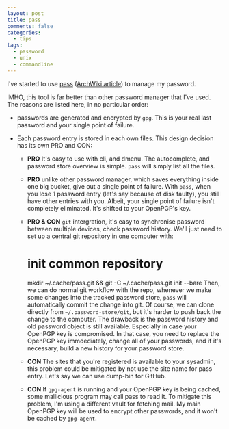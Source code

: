 ```yaml
---
layout: post
title: pass
comments: false
categories:
  - tips
tags:
  - password
  - unix
  - commandline
---
```


I've started to use [pass](https://www.passwordstore.org/)
([ArchWiki article](https://wiki.archlinux.org/index.php/pass))
to manage my password.

IMHO, this tool is far better than other password manager that I've used.
The reasons are listed here, in no particular order:

- passwords are generated and encrypted by `gpg`.
This is your real last password and your single point of failure.
- Each password entry is stored in each own files.
This design decision has its own PRO and CON:

    - **PRO** It's easy to use with cli, and dmenu.
    The autocomplete, and password store overview is simple.
    `pass` will simply list all the files.
    - **PRO** unlike other password manager, which saves everything inside
    one big bucket, give out a single point of failure.
    With `pass`, when you lose 1 password entry (let's say because of disk
    faulty), you still have other entries with you.
    Albeit, your single point of failure isn't completely eliminated.
    It's shifted to your OpenPGP's key.
    - **PRO & CON** `git` intergration, it's easy to synchronise password
    between multiple devices, check password history.
    We'll just need to set up a central git repository in one computer with:

        # init common repository
        mkdir ~/.cache/pass.git && git -C ~/.cache/pass.git init --bare
    Then, we can do normal git workflow with the repo, whenever we make 
    some changes into the tracked password store,
    `pass` will automatically commit the change into git.
    Of course, we can clone directly from `~/.password-store/git`,
    but it's harder to push back the change to the computer.
    The drawback is the password history and old password object is still
    available. Especially in case your OpenPGP key is compromised.
    In that case, you need to replace the OpenPGP key immdediately,
    change all of your passwords,
    and if it's necessary, build a new history for your password store.
    - **CON** The sites that you're registered is available to your sysadmin,
    this problem could be mitigated by not use the site name for pass entry.
    Let's say we can use dump-bin for GitHub.
    - **CON** If `gpg-agent` is running and your OpenPGP key is being cached,
    some mallicious program may call pass to read it.
    To mitigate this problem, I'm using a different vault for fetching mail.
    My main OpenPGP key will be used to encrypt other passwords,
    and it won't be cached by `gpg-agent`.
